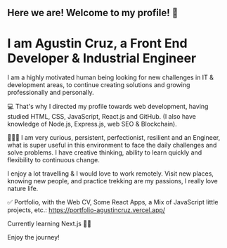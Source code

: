 ## Here we are! Welcome to my profile! 👋

# I am Agustin Cruz, a Front End Developer & Industrial Engineer

I am a highly motivated human being looking for new challenges in IT & development areas, to continue creating solutions and growing professionally and personally.

💻 That's why I directed my profile towards web development, having studied HTML, CSS, JavaScript, React.js and GitHub. (I also have knowledge of Node.js, Express.js, web SEO & Blockchain). 

🙋🏻‍♂️ I am very curious, persistent, perfectionist, resilient and an Engineer, what is super useful in this environment to face the daily challenges and solve problems. I have creative thinking, ability to learn quickly and flexibility to continuous change. 

I enjoy a lot travelling & I would love to work remotely. Visit new places, knowing new people, and practice trekking are my passions, I really love nature life.

✅ Portfolio, with the Web CV, Some React Apps, a Mix of JavaScript little projects, etc.: 
https://portfolio-agustincruz.vercel.app/

Currently learning Next.js 💪🏻

Enjoy the journey!

<!--
**kbcruz6/kbcruz6** is a ✨ _special_ ✨ repository because its `README.md` (this file) appears on your GitHub profile.

Here are some ideas to get you started:

- 🔭 I’m currently working on ...
- 🌱 I’m currently learning React, to continue improving my skills!
- 👯 I’m looking to collaborate on ...
- 🤔 I’m looking for help with ...
- 💬 Ask me about ...
- 📫 How to reach me: ...
- 😄 Pronouns: ...
- ⚡ Fun fact: ...
-->
